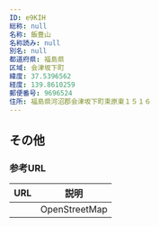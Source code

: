 ```yaml
---
ID: e9KIH
総称: null
名称: 飯豊山
名称読み: null
別名: null
都道府県: 福島県
区域: 会津坂下町
緯度: 37.5396562
経度: 139.8610259
郵便番号: 9696524
住所: 福島県河沼郡会津坂下町束原東１５１６
---
```


## その他

### 参考URL

| URL | 説明          |
| --- | ------------- |
|     | OpenStreetMap |
